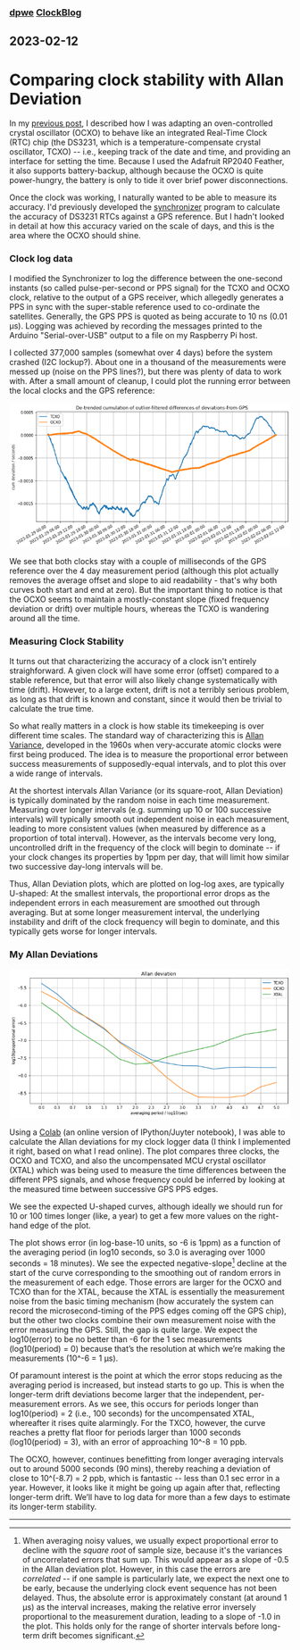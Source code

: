 ### [dpwe](https://github.com/dpwe) [ClockBlog](index.html)

## 2023-02-12
# Comparing clock stability with Allan Deviation

In my [previous post](2023-01-15-ds3231-emulator.html), I described how I was adapting an oven-controlled crystal oscillator (OCXO) to behave like an integrated Real-Time Clock (RTC) chip (the DS3231, which is a temperature-compensate crystal oscillator, TCXO) -- i.e., keeping track of the date and time, and providing an interface for setting the time.  Because I used the Adafruit RP2040 Feather, it also supports battery-backup, although because the OCXO is quite power-hungry, the battery is only to tide it over brief power disconnections.

Once the clock was working, I naturally wanted to be able to measure its accuracy.  I'd previously developed the [synchronizer](2022-03-20-synchronizer.html) program to calculate the accuracy of DS3231 RTCs against a GPS reference.  But I hadn't looked in detail at how this accuracy varied on the scale of days, and this is the area where the OCXO should shine.

### Clock log data

I modified the Synchronizer to log the difference between the one-second instants (so called pulse-per-second or PPS signal) for the TCXO and OCXO clock, relative to the output of a GPS receiver, which allegedly generates a PPS in sync with the super-stable reference used to co-ordinate the satellites.  Generally, the GPS PPS is quoted as being accurate to 10 ns (0.01 µs).  Logging was achieved by recording the messages printed to the Arduino "Serial-over-USB" output to a file on my Raspberry Pi host.

I collected 377,000 samples (somewhat over 4 days) before the system crashed (I2C lockup?).  About one in a thousand of the measurements were messed up (noise on the PPS lines?), but there was plenty of data to work with.  After a small amount of cleanup, I could plot the running error between the local clocks and the GPS reference:

![Clock time deviations](images/clock-deviations.png)

We see that both clocks stay with a couple of milliseconds of the GPS reference over the 4 day measurement period (although this plot actually removes the average offset and slope to aid readability - that's why both curves both start and end at zero).  But the important thing to notice is that the OCXO seems to maintain a mostly-constant slope (fixed frequency deviation or drift) over multiple hours, whereas the TCXO is wandering around all the time.

### Measuring Clock Stability

It turns out that characterizing the accuracy of a clock isn't entirely straighforward.  A given clock will have some error (offset) compared to a stable reference, but that error will also likely change systematically with time (drift).  However, to a large extent, drift is not a terribly serious problem, as long as that drift is known and constant, since it would then be trivial to calculate the true time.

So what really matters in a clock is how stable its timekeeping is over different time scales.  The standard way of characterizing this is [Allan Variance](https://en.wikipedia.org/wiki/Allan_variance), developed in the 1960s when very-accurate atomic clocks were first being produced.  The idea is to measure the proportional error between success measurements of supposedly-equal intervals, and to plot this over a wide range of intervals.

At the shortest intervals Allan Variance (or its square-root, Allan Deviation) is typically dominated by the random noise in each time measurement.  Measuring over longer intervals (e.g. summing up 10 or 100 successive intervals) will typically smooth out independent noise in each measurement, leading to more consistent values (when measured by difference as a proportion of total interval).  However, as the intervals become very long, uncontrolled drift in the frequency of the clock will begin to dominate -- if your clock changes its properties by 1ppm per day, that will limit how similar two successive day-long intervals will be.

Thus, Allan Deviation plots, which are plotted on log-log axes, are typically U-shaped: At the smallest intervals, the proportional error drops as the independent errors in each measurement are smoothed out through averaging.  But at some longer measurement interval, the underlying instability and drift of the clock frequency will begin to dominate, and this typically gets worse for longer intervals.

### My Allan Deviations

![Allan deviation plots](images/allan-deviation.png)

Using a [Colab](https://colab.research.google.com/drive/1sQLEhoHQcFkfOhnLrahKhTjQoga9geAH) (an online version of IPython/Juyter notebook), I was able to calculate the Allan deviations for my clock logger data (I think I implemented it right, based on what I read online).  The plot compares three clocks, the OCXO and TCXO, and also the uncompensated MCU crystal oscillator (XTAL) which was being used to measure the time differences between the different PPS signals, and whose frequency could be inferred by looking at the measured time between successive GPS PPS edges.

We see the expected U-shaped curves, although ideally we should run for 10 or 100 times longer (like, a year) to get a few more values on the right-hand edge of the plot.

The plot shows error (in log-base-10 units, so -6 is 1ppm) as a function of the averaging period (in log10 seconds, so 3.0 is averaging over 1000 seconds = 18 minutes).  We see the expected negative-slope[^1] decline at the start of the curve corresponding to the smoothing out of random errors in the measurement of each edge.  Those errors are larger for the OCXO and TCXO than for the XTAL, because the XTAL is essentially the measurement noise from the basic timing mechanism (how accurately the system can record the microsecond-timing of the PPS edges coming off the GPS chip), but the other two clocks combine their own measurement noise with the error measuring the GPS.  Still, the gap is quite large.  We expect the log10(error) to be no better than -6 for the 1 sec measurements (log10(period) = 0) because that’s the resolution at which we’re making the measurements (10^-6 = 1 µs).  

Of paramount interest is the point at which the error stops reducing as the averaging period is increased, but instead starts to go up.  This is when the longer-term drift deviations become larger that the independent, per-measurement errors.  As we see, this occurs for periods longer than log10(period) = 2 (i.e., 100 seconds) for the uncompensated XTAL, whereafter it rises quite alarmingly.  For the TXCO, however, the curve reaches a pretty flat floor for periods larger than 1000 seconds (log10(period) = 3), with an error of approaching 10^-8 = 10 ppb.

The OCXO, however, continues benefitting from longer averaging intervals out to around 5000 seconds (90 mins), thereby reaching a deviation of close to 10^(-8.7) = 2 ppb, which is fantastic -- less than 0.1 sec error in a year.  However, it looks like it might be going up again after that, reflecting longer-term drift.  We’ll have to log data for more than a few days to estimate its longer-term stability.

---

[^1]: When averaging noisy values, we usually expect proportional error to decline with the *square root* of sample size, because it's the variances of uncorrelated errors that sum up.  This would appear as a slope of -0.5 in the Allan deviation plot.  However, in this case the errors are *correlated* -- if one sample is particularly late, we expect the next one to be early, because the underlying clock event sequence has not been delayed.  Thus, the absolute error is approximately constant (at around 1 µs) as the interval increases, making the relative error inversely proportional to the measurement duration, leading to a slope of -1.0 in the plot.  This holds only for the range of shorter intervals before long-term drift becomes significant.


